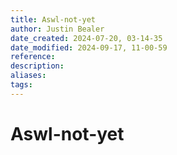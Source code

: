 ```yaml
---
title: Aswl-not-yet
author: Justin Bealer
date_created: 2024-07-20, 03-14-35
date_modified: 2024-09-17, 11-00-59
reference: 
description: 
aliases: 
tags: 
---
```

# Aswl-not-yet
